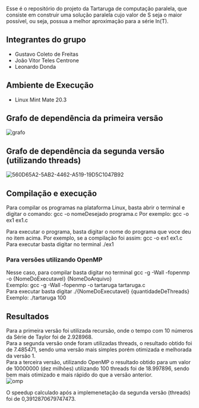 
Esse é o repositório do projeto da Tartaruga de computação paralela, que consiste em 
construir uma solução paralela cujo valor de S seja o maior possível, ou seja,
possua a melhor aproximação para a série ln(T).

## Integrantes do grupo

- Gustavo Coleto de Freitas
- João Vitor Teles Centrone
- Leonardo Donda

## Ambiente de Execução
- Linux Mint Mate 20.3

## Grafo de dependência da primeira versão


![grafo](https://user-images.githubusercontent.com/62111019/167527932-3af0195c-c2eb-42e8-8023-0ac1aff2db9d.PNG)

## Grafo de dependência da segunda versão (utilizando threads)

![560D65A2-5AB2-4462-A519-19D5C1047B92](https://user-images.githubusercontent.com/71039126/167527163-62e8630e-7d17-4d94-bd6a-b5f92c5b876f.png)

## Compilação e execução

Para compilar os programas na plataforma Linux, basta abrir o terminal e digitar o comando: gcc -o nomeDesejado programa.c Por exemplo: gcc -o ex1 ex1.c

Para executar o programa, basta digitar o nome do programa que voce deu no item acima. Por exemplo, se a compilação foi assim: gcc -o ex1 ex1.c Para executar basta digitar no terminal ./ex1

### Para versões utilizando OpenMP
Nesse caso, para compilar basta digitar no terminal gcc -g -Wall -fopenmp -o {NomeDoExecutavel} {NomeDoArquivo}<br/>
Exemplo: gcc -g -Wall -fopenmp -o tartaruga tartaruga.c<br/>
Para executar basta digitar ./{NomeDoExecutavel} {quantidadeDeThreads}<br/>
Exemplo: ./tartaruga 100

## Resultados

Para a primeira versão foi utilizada recursão, onde o tempo com 10 números da Série de Taylor foi de 2.928968.<br/>
Para a segunda versão onde foram utilizadas threads, o resultado obtido foi de 7.485471, sendo uma versão mais simples porém otimizada e melhorada da versão 1.</br>
Para a terceira versão, utilizando OpenMP o resultado obtido para um valor de 10000000 (dez milhões) utilizando 100 threads foi de 18.997896, sendo bem mais otimizado e mais rápido do que a versão anterior.<br/>
![omp](https://user-images.githubusercontent.com/62111019/168712645-75373487-2994-48aa-923c-71e60edde205.PNG)




O speedup calculado após a implemenetação da segunda versão (threads) foi de 0,3912870679747473.

